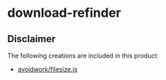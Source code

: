 # download-refinder

## Disclaimer

The following creations are included in this product:

- [avoidwork/filesize.js](https://github.com/avoidwork/filesize.js/blob/master/LICENSE)
